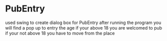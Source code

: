 # PubEntry
used swing to create dialog box for PubEntry
after running the program you will find a pop up to entry the age 
if your above 18 you are welcomed to pub
if your not above 18 you have to move from the place
